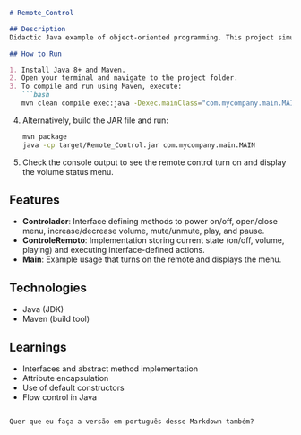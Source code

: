 ````markdown
# Remote_Control

## Description
Didactic Java example of object-oriented programming. This project simulates a remote control (`ControleRemoto`) that implements an interface (`Controlador`) with operations such as power on/off and volume adjustment.

## How to Run

1. Install Java 8+ and Maven.
2. Open your terminal and navigate to the project folder.
3. To compile and run using Maven, execute:
   ```bash
   mvn clean compile exec:java -Dexec.mainClass="com.mycompany.main.MAIN"
````

4. Alternatively, build the JAR file and run:

   ```bash
   mvn package
   java -cp target/Remote_Control.jar com.mycompany.main.MAIN
   ```
5. Check the console output to see the remote control turn on and display the volume status menu.

## Features

* **Controlador**: Interface defining methods to power on/off, open/close menu, increase/decrease volume, mute/unmute, play, and pause.
* **ControleRemoto**: Implementation storing current state (on/off, volume, playing) and executing interface-defined actions.
* **Main**: Example usage that turns on the remote and displays the menu.

## Technologies

* Java (JDK)
* Maven (build tool)

## Learnings

* Interfaces and abstract method implementation
* Attribute encapsulation
* Use of default constructors
* Flow control in Java

```

Quer que eu faça a versão em português desse Markdown também?
```
